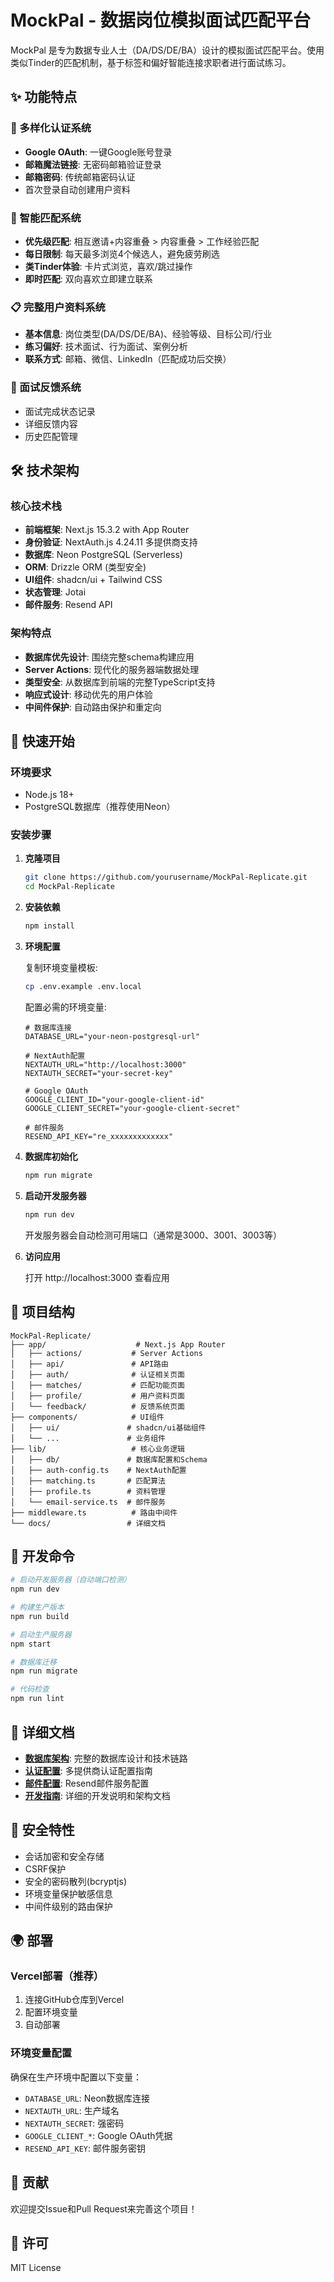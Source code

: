 # MockPal - 数据岗位模拟面试匹配平台

MockPal 是专为数据专业人士（DA/DS/DE/BA）设计的模拟面试匹配平台。使用类似Tinder的匹配机制，基于标签和偏好智能连接求职者进行面试练习。

## ✨ 功能特点

### 🔐 多样化认证系统
- **Google OAuth**: 一键Google账号登录
- **邮箱魔法链接**: 无密码邮箱验证登录  
- **邮箱密码**: 传统邮箱密码认证
- 首次登录自动创建用户资料

### 🎯 智能匹配系统
- **优先级匹配**: 相互邀请+内容重叠 > 内容重叠 > 工作经验匹配
- **每日限制**: 每天最多浏览4个候选人，避免疲劳刷选
- **类Tinder体验**: 卡片式浏览，喜欢/跳过操作
- **即时匹配**: 双向喜欢立即建立联系

### 📋 完整用户资料系统
- **基本信息**: 岗位类型(DA/DS/DE/BA)、经验等级、目标公司/行业
- **练习偏好**: 技术面试、行为面试、案例分析
- **联系方式**: 邮箱、微信、LinkedIn（匹配成功后交换）

### 💬 面试反馈系统
- 面试完成状态记录
- 详细反馈内容
- 历史匹配管理

## 🛠️ 技术架构

### 核心技术栈
- **前端框架**: Next.js 15.3.2 with App Router
- **身份验证**: NextAuth.js 4.24.11 多提供商支持
- **数据库**: Neon PostgreSQL (Serverless)
- **ORM**: Drizzle ORM (类型安全)
- **UI组件**: shadcn/ui + Tailwind CSS
- **状态管理**: Jotai
- **邮件服务**: Resend API

### 架构特点
- **数据库优先设计**: 围绕完整schema构建应用
- **Server Actions**: 现代化的服务器端数据处理
- **类型安全**: 从数据库到前端的完整TypeScript支持
- **响应式设计**: 移动优先的用户体验
- **中间件保护**: 自动路由保护和重定向

## 🚀 快速开始

### 环境要求
- Node.js 18+
- PostgreSQL数据库（推荐使用Neon）

### 安装步骤

1. **克隆项目**
   ```bash
   git clone https://github.com/yourusername/MockPal-Replicate.git
   cd MockPal-Replicate
   ```

2. **安装依赖**
   ```bash
   npm install
   ```

3. **环境配置**
   
   复制环境变量模板:
   ```bash
   cp .env.example .env.local
   ```
   
   配置必需的环境变量:
   ```env
   # 数据库连接
   DATABASE_URL="your-neon-postgresql-url"
   
   # NextAuth配置
   NEXTAUTH_URL="http://localhost:3000"
   NEXTAUTH_SECRET="your-secret-key"
   
   # Google OAuth
   GOOGLE_CLIENT_ID="your-google-client-id"
   GOOGLE_CLIENT_SECRET="your-google-client-secret"
   
   # 邮件服务
   RESEND_API_KEY="re_xxxxxxxxxxxxx"
   ```

4. **数据库初始化**
   ```bash
   npm run migrate
   ```

5. **启动开发服务器**
   ```bash
   npm run dev
   ```
   
   开发服务器会自动检测可用端口（通常是3000、3001、3003等）

6. **访问应用**
   
   打开 http://localhost:3000 查看应用

## 📁 项目结构

```
MockPal-Replicate/
├── app/                    # Next.js App Router
│   ├── actions/           # Server Actions
│   ├── api/               # API路由
│   ├── auth/              # 认证相关页面
│   ├── matches/           # 匹配功能页面
│   ├── profile/           # 用户资料页面
│   └── feedback/          # 反馈系统页面
├── components/            # UI组件
│   ├── ui/               # shadcn/ui基础组件
│   └── ...               # 业务组件
├── lib/                   # 核心业务逻辑
│   ├── db/               # 数据库配置和Schema
│   ├── auth-config.ts    # NextAuth配置
│   ├── matching.ts       # 匹配算法
│   ├── profile.ts        # 资料管理
│   └── email-service.ts  # 邮件服务
├── middleware.ts          # 路由中间件
└── docs/                 # 详细文档
```

## 🔧 开发命令

```bash
# 启动开发服务器（自动端口检测）
npm run dev

# 构建生产版本  
npm run build

# 启动生产服务器
npm start

# 数据库迁移
npm run migrate

# 代码检查
npm run lint
```

## 📖 详细文档

- **[数据库架构](./DATABASE_ARCHITECTURE.md)**: 完整的数据库设计和技术链路
- **[认证配置](./AUTH_SETUP.md)**: 多提供商认证配置指南
- **[邮件配置](./EMAIL_SETUP.md)**: Resend邮件服务配置
- **[开发指南](./CLAUDE.md)**: 详细的开发说明和架构文档

## 🔐 安全特性

- 会话加密和安全存储
- CSRF保护
- 安全的密码散列(bcryptjs)
- 环境变量保护敏感信息
- 中间件级别的路由保护

## 🌍 部署

### Vercel部署（推荐）

1. 连接GitHub仓库到Vercel
2. 配置环境变量
3. 自动部署

### 环境变量配置
确保在生产环境中配置以下变量：
- `DATABASE_URL`: Neon数据库连接
- `NEXTAUTH_URL`: 生产域名  
- `NEXTAUTH_SECRET`: 强密码
- `GOOGLE_CLIENT_*`: Google OAuth凭据
- `RESEND_API_KEY`: 邮件服务密钥

## 🤝 贡献

欢迎提交Issue和Pull Request来完善这个项目！

## 📄 许可

MIT License